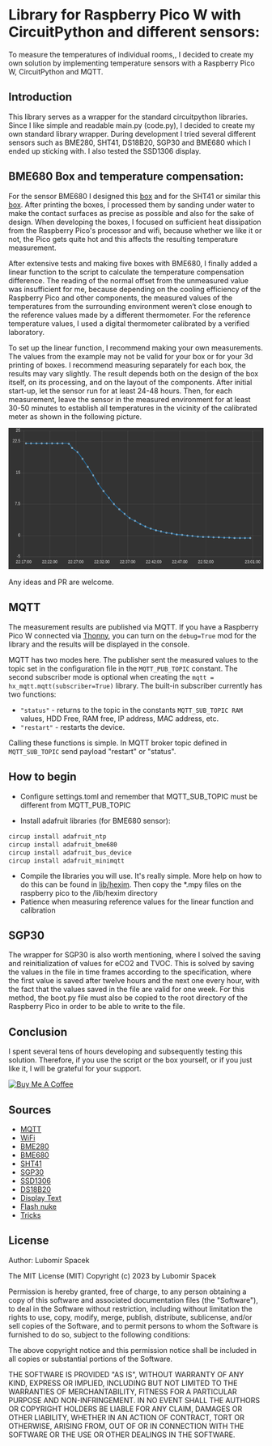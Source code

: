 # Library for Raspberry Pico W with CircuitPython and different sensors:

To measure the temperatures of individual rooms,, I decided to create my own solution by implementing temperature sensors with a Raspberry Pico W, CircuitPython and MQTT.

## Introduction
This library serves as a wrapper for the standard circuitpython libraries. Since I like simple and readable main.py (code.py), I decided to create my own standard library wrapper. During development I tried several different sensors such as BME280, SHT41, DS18B20, SGP30 and BME680 which I ended up sticking with. I also tested the SSD1306 display.

## BME680 Box and temperature compensation:

For the sensor BME680 I designed this [box](https://www.printables.com/model/431150-raspberry-pico-w-bme680) and for the SHT41 or similar this [box](https://www.printables.com/model/431152-raspberry-pico-w-sensor-box). After printing the boxes, I processed them by sanding under water to make the contact surfaces as precise as possible and also for the sake of design. When developing the boxes, I focused on sufficient heat dissipation from the Raspberry Pico's processor and wifi, because whether we like it or not, the Pico gets quite hot and this affects the resulting temperature measurement.

After extensive tests and making five boxes with BME680, I finally added a linear function to the script to calculate the temperature compensation difference. The reading of the normal offset from the unmeasured value was insufficient for me, because depending on the cooling efficiency of the Raspberry Pico and other components, the measured values of the temperatures from the surrounding environment weren’t close enough to the reference values made by a different thermometer. For the reference temperature values, I used a digital thermometer calibrated by a verified laboratory.

To set up the linear function, I recommend making your own measurements. The values from the example may not be valid for your box or for your 3d printing of boxes. I recommend measuring separately for each box, the results may vary slightly. The result depends both on the design of the box itself, on its processing, and on the layout of the components. After initial start-up, let the sensor run for at least 24-48 hours. Then, for each measurement, leave the sensor in the measured environment for at least 30-50 minutes to establish all temperatures in the vicinity of the calibrated meter as shown in the following picture.

![ch_env.png](./docs/ch_env.png)

Any ideas and PR are welcome.

## MQTT

The measurement results are published via MQTT. If you have a Raspberry Pico W connected via [Thonny](https://thonny.org/), you can turn on the ```debug=True``` mod for the library and the results will be displayed in the console.

MQTT has two modes here. The publisher sent the measured values to the topic set in the configuration file in the `MQTT_PUB_TOPIC` constant.
The second subscriber mode is optional when creating the ```mqtt = hx_mqtt.mqtt(subscriber=True)``` library. The built-in subscriber currently has two functions:
- `"status"` - returns to the topic in the constants `MQTT_SUB_TOPIC RAM` values, HDD Free, RAM free, IP address, MAC address, etc.
- `"restart"` - restarts the device.

Calling these functions is simple. In MQTT broker topic defined in `MQTT_SUB_TOPIC` send payload "restart" or "status".

## How to begin

- Configure settings.toml and remember that MQTT_SUB_TOPIC must be different from MQTT_PUB_TOPIC

- Install adafruit libraries (for BME680 sensor):
```
circup install adafruit_ntp
circup install adafruit_bme680
circup install adafruit_bus_device
circup install adafruit_minimqtt
```
- Compile the libraries you will use. It's really simple. More help on how to do this can be found in [lib/hexim](./lib/hexim). Then copy the *.mpy files on the raspberry pico to the /lib/hexim directory
- Patience when measuring reference values for the linear function and calibration

## SGP30

The wrapper for SGP30 is also worth mentioning, where I solved the saving and reinitialization of values for eCO2 and TVOC. This is solved by saving the values in the file in time frames according to the specification, where the first value is saved after twelve hours and the next one every hour, with the fact that the values saved in the file are valid for one week. For this method, the boot.py file must also be copied to the root directory of the Raspberry Pico in order to be able to write to the file.

## Conclusion

I spent several tens of hours developing and subsequently testing this solution. Therefore, if you use the script or the box yourself, or if you just like it, I will be grateful for your support.

<a href="https://www.buymeacoffee.com/heximcz" target="_blank"><img src="https://cdn.buymeacoffee.com/buttons/default-orange.png" alt="Buy Me A Coffee" height="41" width="174"></a>

## Sources

- [MQTT](https://github.com/adafruit/Adafruit_CircuitPython_MiniMQTT)
- [WiFi](https://learn.adafruit.com/pico-w-wifi-with-circuitpython/pico-w-basic-wifi-test)
- [BME280](https://github.com/adafruit/Adafruit_CircuitPython_BME280)
- [BME680](https://github.com/adafruit/Adafruit_CircuitPython_BME680)
- [SHT41](https://www.rp2040learning.com/code/circuitpython/raspberry-pi-pico-and-sht40-sensor-circuitpython-example.php)
- [SGP30](https://github.com/adafruit/Adafruit_CircuitPython_SGP30)
- [SSD1306](https://github.com/adafruit/Adafruit_CircuitPython_DisplayIO_SSD1306)
- [DS18B20](https://how2electronics.com/interfacing-ds18b20-sensor-with-raspberry-pi-pico/)
- [Display Text](https://github.com/adafruit/Adafruit_CircuitPython_Display_Text)
- [Flash nuke](https://learn.adafruit.com/pico-w-wifi-with-circuitpython/installing-circuitpython)
- [Tricks](https://github.com/todbot/circuitpython-tricks)

## License

Author: Lubomir Spacek

The MIT License (MIT)
Copyright (c) 2023 by Lubomir Spacek

Permission is hereby granted, free of charge, to any person obtaining a copy of this software and associated documentation files (the "Software"), to deal in the Software without restriction, including without limitation the rights to use, copy, modify, merge, publish, distribute, sublicense, and/or sell copies of the Software, and to permit persons to whom the Software is furnished to do so, subject to the following conditions:

The above copyright notice and this permission notice shall be included in all copies or substantial portions of the Software.

THE SOFTWARE IS PROVIDED "AS IS", WITHOUT WARRANTY OF ANY KIND, EXPRESS OR IMPLIED, INCLUDING BUT NOT LIMITED TO THE WARRANTIES OF MERCHANTABILITY, FITNESS FOR A PARTICULAR PURPOSE AND NON-INFRINGEMENT. IN NO EVENT SHALL THE AUTHORS OR COPYRIGHT HOLDERS BE LIABLE FOR ANY CLAIM, DAMAGES OR OTHER LIABILITY, WHETHER IN AN ACTION OF CONTRACT, TORT OR OTHERWISE, ARISING FROM, OUT OF OR IN CONNECTION WITH THE SOFTWARE OR THE USE OR OTHER DEALINGS IN THE SOFTWARE.